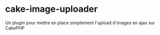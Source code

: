 cake-image-uploader
===================

Un plugin pour mettre en place simplement l'upload d'images en ajax sur CakePHP
